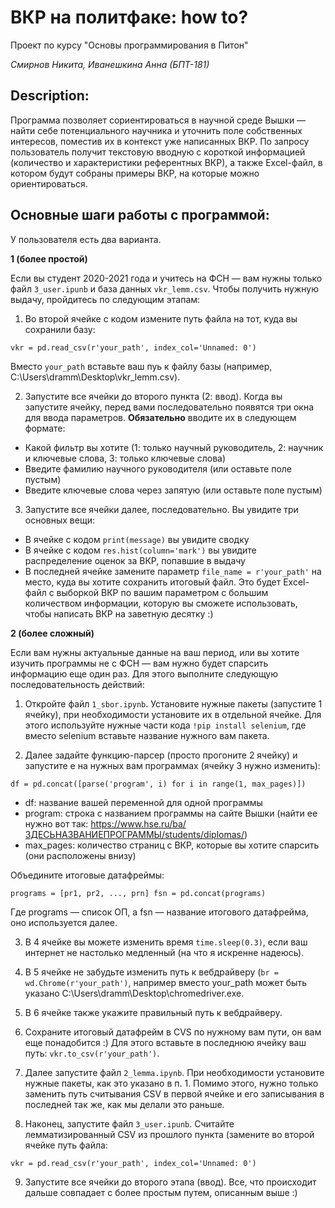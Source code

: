 # ВКР на политфаке: how to? 

Проект по курсу "Основы программирования в Питон"

*Смирнов Никита, Иванешкина Анна (БПТ-181)*

## Description:

Программа позволяет сориентироваться в научной среде Вышки — найти себе потенциального научника и уточнить поле собственных интересов, поместив их в контекст уже написанных ВКР. По запросу пользователь получит текстовую вводную с короткой информацией (количество и характеристики референтных ВКР), а также Excel-файл, в котором будут собраны примеры ВКР, на которые можно ориентироваться. 

## Основные шаги работы с программой:

У пользователя есть два варианта. 

**1 (более простой)** 

Если вы студент 2020-2021 года и учитесь на ФСН — вам нужны только файл `3_user.ipunb` и база данных `vkr_lemm.csv`. Чтобы получить нужную выдачу, пройдитесь по следующим этапам: 

1. Во второй ячейке с кодом измените путь файла на тот, куда вы сохранили базу:

`vkr = pd.read_csv(r'your_path', index_col='Unnamed: 0')` 

Вместо `your_path` вставьте ваш пуь к файлу базы (например, C:\Users\dramm\Desktop\vkr_lemm.csv). 

2. Запустите все ячейки до второго пункта (2: ввод). Когда вы запустите ячейку, перед вами последовательно появятся три окна для ввода параметров. **Обязательно** вводите их в следующем формате: 

* Какой фильтр вы хотите (1: только научный руководитель, 2: научник и ключевые слова, 3: только ключевые слова)
* Введите фамилию научного руководителя (или оставьте поле пустым)
* Введите ключевые слова через запятую (или оставьте поле пустым)

3. Запустите все ячейки далее, последовательно. Вы увидите три основных вещи: 

* В ячейке с кодом `print(message)` вы увидите сводку 
* В ячейке с кодом `res.hist(column='mark')` вы увидите распределение оценок за ВКР, попавшие в выдачу
* В последней ячейке замените параметр `file_name = r'your_path'` на место, куда вы хотите сохранить итоговый файл. Это будет Excel-файл с выборкой ВКР по вашим параметром с большим количеством информации, которую вы сможете использовать, чтобы написать ВКР на заветную десятку :) 


**2 (более сложный)** 

Если вам нужны актуальные данные на ваш период, или вы хотите изучить программы не с ФСН — вам нужно будет спарсить информацию еще один раз. Для этого выполните следующую последовательность действий:

1. Откройте файл `1_sbor.ipynb`. Установите нужные пакеты (запустите 1 ячейку), при необходимости установите их в отдельной ячейке. Для этого используйте нужные части кода `!pip install selenium`, где вместо selenium вставьте название нужного вам пакета. 

2. Далее задайте функцию-парсер (просто прогоните 2 ячейку) и запустите е на нужных вам программах (ячейку 3 нужно изменить): 

`df = pd.concat([parse('program', i) for i in range(1, max_pages)])`

* df: название вашей переменной для одной программы
* program: строка с названием программы на сайте Вышки (найти ее нужно вот так: https://www.hse.ru/ba/ЗДЕСЬНАЗВАНИЕПРОГРАММЫ/students/diplomas/)
* max_pages: количество страниц с ВКР, которые вы хотите спарсить (они расположены внизу) 

Объедините итоговые датафреймы: 

`programs = [pr1, pr2, ..., prn]
fsn = pd.concat(programs)`

Где programs — список ОП, а fsn — название итогового датафрейма, оно используется далее. 

3. В 4 ячейке вы можете изменить время `time.sleep(0.3)`, если ваш интернет не настолько медленный (на что я искренне надеюсь). 

4. В 5 ячейке не забудьте изменить путь к вебдрайверу (`br = wd.Chrome(r'your_path')`, например вместо your_path может быть указано C:\Users\dramm\Desktop\chromedriver.exe.

5. В 6 ячейке также укажите правильный путь к вебдрайверу. 

6. Сохраните итоговый датафрейм в CVS по нужному вам пути, он вам еще понадобится :) Для этого вставьте в последнюю ячейку ваш путь: `vkr.to_csv(r'your_path')`.  

7. Далее запустите файл `2_lemma.ipynb`. При необходимости установите нужные пакеты, как это указано в п. 1. Помимо этого, нужно только заменить путь считывания CSV в первой ячейке и его записывания в последней так же, как мы делали это раньше. 

8. Наконец, запустите файл `3_user.ipunb`. Считайте лемматизированный CSV из прошлого пункта (замените во второй ячейке путь файла: 

`vkr = pd.read_csv(r'your_path', index_col='Unnamed: 0')`

9. Запустите все ячейки до второго этапа (ввод). Все, что происходит дальше совпадает с более простым путем, описанным выше :) 


